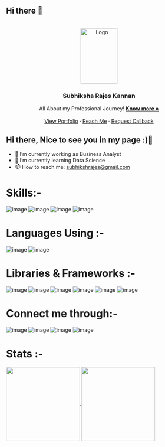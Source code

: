 


## Hi there 👋




<br />
<div align="center">
  <a href="#">
    <img src="https://github.com/user-attachments/assets/6d776604-5a86-4c18-9a8a-de459620e567" alt="Logo" width="100" height="150">
  </a>


  <h3 align="center">Subhiksha Rajes Kannan</h3>

  <p align="center">
    All About my Professional Journey!
    <a href="#"><strong>Know more »</strong></a>
    <br />
    <br />
    <a href="https://subhikshagr.vercel.app/">View Portfolio</a>
    &middot;
    <a href="#">Reach Me</a>
    &middot;
    <a href="#">Request Callback</a>
  </p>
</div>

## Hi there, Nice to see you in my page :)👋


- 🔭 I’m currently working as Business Analyst
- 🌱 I’m currently learning Data Science
- 📫 How to reach me: subhikshrajes@gmail.com



# Skills:- 
  ![image](https://img.shields.io/badge/Microsoft_Excel-217346?style=for-the-badge&logo=microsoft-excel&logoColor=white)
  ![image](https://img.shields.io/badge/Windows_11-0078d4?style=for-the-badge&logo=windows-11&logoColor=white)
  ![image](https://img.shields.io/badge/Jupyter-F37626.svg?&style=for-the-badge&logo=Jupyter&logoColor=white)
  ![image](https://img.shields.io/badge/GitHub-100000?style=for-the-badge&logo=github&logoColor=white)
 


# Languages Using :-
  ![image](https://img.shields.io/badge/Python-FFD43B?style=for-the-badge&logo=python&logoColor=blue)
  ![image](https://img.shields.io/badge/MySQL-005C84?style=for-the-badge&logo=mysql&logoColor=white)
  

# Libraries & Frameworks :-
  ![image](https://img.shields.io/badge/scikit--learn-%23F7931E.svg?style=for-the-badge&logo=scikit-learn&logoColor=white)
  ![image](https://img.shields.io/badge/numpy-%23013243.svg?style=for-the-badge&logo=numpy&logoColor=white)
  ![image](https://img.shields.io/badge/Matplotlib-%23ffffff.svg?style=for-the-badge&logo=Matplotlib&logoColor=black)
  ![image](https://img.shields.io/badge/Streamlit-FF4B4B?style=for-the-badge&logo=Streamlit&logoColor=white)
  ![image](https://img.shields.io/badge/TensorFlow-FF6F00?style=for-the-badge&logo=TensorFlow&logoColor=white)
  ![image](https://img.shields.io/badge/Selenium-43B02A?style=for-the-badge&logo=Selenium&logoColor=white)
  

# Connect me through:-  
  ![image](https://img.shields.io/badge/Gmail-D14836?style=for-the-badge&logo=gmail&logoColor=white)
  ![image](https://img.shields.io/badge/LinkedIn-0077B5?style=for-the-badge&logo=linkedin&logoColor=white)
  ![image](https://img.shields.io/badge/Zoom-2D8CFF?style=for-the-badge&logo=zoom&logoColor=white)
  ![image](https://img.shields.io/badge/Google%20Meet-00897B?style=for-the-badge&logo=google-meet&logoColor=white)


# Stats :-

 <a href="#">
  <img height=200 align="center" src="https://github-readme-stats.vercel.app/api?username=SubhikshaGR8&show_icons=true&theme=blue-green" />
</a>
<a href="#">
  <img height=200 align="center" src="https://github-readme-stats.vercel.app/api/top-langs/?username=SubhikshaGR8&layout=donut&theme=blue-green" />
</a>

